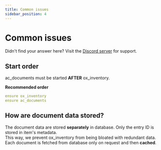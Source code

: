 ```yaml
---
title: Common issues
sidebar_position: 4
---
```


# Common issues

Didn't find your answer here? Visit the [Discord server](https://discord.gg/2ZezMw2xvR) for support.

## Start order
ac_documents must be started **AFTER** ox_inventory.

**Recommended order**
```yaml
ensure ox_inventory
ensure ac_documents
```

## How are document data stored?
The document data are stored **separately** in database. Only the entry ID is stored in item's metadata.  
This way, we prevent ox_inventory from being bloated with redundant data.  
Each document is fetched from database only on request and then **cached**.
